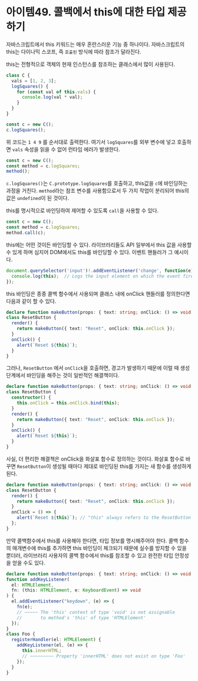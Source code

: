 # 아이템49. 콜백에서 this에 대한 타입 제공하기

자바스크립트에서 this 키워드는 매우 혼란스러운 기능 중 하나이다.
자바스크립트의 this는 다이나믹 스코프, 즉 `호출된` 방식에 따라 참조가 달라진다.

this는 전형적으로 객체의 현재 인스턴스를 참조하는 클래스에서 많이 사용된다.

```js
class C {
  vals = [1, 2, 3];
  logSquares() {
    for (const val of this.vals) {
      console.log(val * val);
    }
  }
}

const c = new C();
c.logSquares();
```

위 코드는 `1 4 9` 를 순서대로 출력한다. 여기서 `logSquares`를 외부 변수에
넣고 호출하면 `vals` 속성을 읽을 수 없어 런타임 에러가 발생한다.

```js
const c = new C();
const method = c.logSquares;
method();
```

`c.logSquares()`는 `C.prototype.logSquares`를 호출하고, this값을 `c`에 바인딩하는 과정을 거친다.
`method`라는 참조 변수를 사용함으로서 두 가지 작업이 분리되어 this의 값은 `undefined`이 된 것이다.

this를 명시적으로 바인딩하여 제어할 수 있도록 `call`을 사용할 수 있다.

```js
const c = new C();
const method = c.logSquares;
method.call(c);
```

this에는 어떤 것이든 바인딩할 수 있다. 라이브러리들도 API 일부에서 this 값을
사용할 수 있게 하며 심지어 DOM에서도 this를 바인딩할 수 있다.
이벤트 핸들러가 그 예시이다.

```js
document.querySelector('input')!.addEventListener('change', function(e) {
  console.log(this);  // Logs the input element on which the event fired.
});
```

this 바인딩은 종종 콜백 함수에서 사용되며 클래스 내에 onClick 핸들러를 정의한다면 다음과 같이 할 수 있다.

```ts
declare function makeButton(props: { text: string; onClick: () => void }): void;
class ResetButton {
  render() {
    return makeButton({ text: "Reset", onClick: this.onClick });
  }
  onClick() {
    alert(`Reset ${this}`);
  }
}
```

그러나, `ResetButton` 에서 `onClick`을 호출하면, 경고가 발생하기 때문에 이럴 때
생성 단계에서 바인딩을 해주는 것이 일반적인 해결책이다.

```ts
declare function makeButton(props: { text: string; onClick: () => void }): void;
class ResetButton {
  constructor() {
    this.onClick = this.onClick.bind(this);
  }
  render() {
    return makeButton({ text: "Reset", onClick: this.onClick });
  }
  onClick() {
    alert(`Reset ${this}`);
  }
}
```

사실, 더 편리한 해결책은 onClick을 화살표 함수로 정의하는 것이다. 화살표 함수로 바꾸면
`ResetButton`이 생성될 때마다 제대로 바인딩된 this를 가지는 새 함수를 생성하게 된다.

```ts
declare function makeButton(props: { text: string; onClick: () => void }): void;
class ResetButton {
  render() {
    return makeButton({ text: "Reset", onClick: this.onClick });
  }
  onClick = () => {
    alert(`Reset ${this}`); // "this" always refers to the ResetButton instance.
  };
}
```

만약 콜백함수에서 this를 사용해야 한다면, 타입 정보를 명시해주어야 한다.
콜백 함수의 매개변수에 this를 추가하면 this 바인딩이 체크되기 때문에 실수를 방지할 수 있을 뿐더러,
라이브러리 사용자의 콜백 함수에서 this를 참조할 수 있고 완전한 타입 안정성을 얻을 수도 있다.

```ts
declare function makeButton(props: { text: string; onClick: () => void }): void;
function addKeyListener(
  el: HTMLElement,
  fn: (this: HTMLElement, e: KeyboardEvent) => void
) {
  el.addEventListener("keydown", (e) => {
    fn(e);
    // ~~~~~ The 'this' context of type 'void' is not assignable
    //       to method's 'this' of type 'HTMLElement'
  });
}
class Foo {
  registerHandler(el: HTMLElement) {
    addKeyListener(el, (e) => {
      this.innerHTML;
      // ~~~~~~~~~ Property 'innerHTML' does not exist on type 'Foo'
    });
  }
}
```
